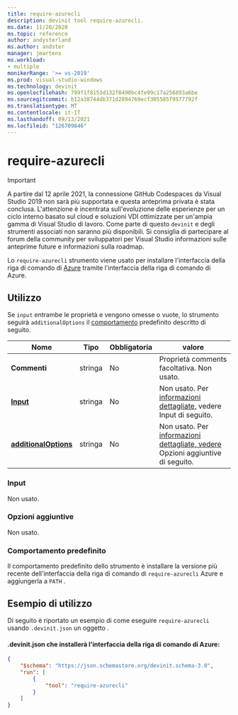 ```yaml
---
title: require-azurecli
description: devinit tool require-azurecli.
ms.date: 11/20/2020
ms.topic: reference
author: andysterland
ms.author: andster
manager: jmartens
ms.workload:
- multiple
monikerRange: '>= vs-2019'
ms.prod: visual-studio-windows
ms.technology: devinit
ms.openlocfilehash: 799f1f8153d132f8490bc4fe99c17a256893a6be
ms.sourcegitcommit: b12a38744db371d2894769ecf305585f9577792f
ms.translationtype: MT
ms.contentlocale: it-IT
ms.lasthandoff: 09/13/2021
ms.locfileid: "126709846"
---
```

# <a name="require-azurecli"></a>require-azurecli

> [!IMPORTANT]
> A partire dal 12 aprile 2021, la connessione GitHub Codespaces da Visual Studio 2019 non sarà più supportata e questa anteprima privata è stata conclusa. L'attenzione è incentrata sull'evoluzione delle esperienze per un ciclo interno basato sul cloud e soluzioni VDI ottimizzate per un'ampia gamma di Visual Studio di lavoro. Come parte di questo `devinit` e degli strumenti associati non saranno più disponibili. Si consiglia di partecipare al forum della community per sviluppatori per Visual Studio informazioni sulle anteprime future e informazioni sulla roadmap.

Lo `require-azurecli` strumento viene usato per installare l'interfaccia della riga di comando di [Azure](/cli/azure/?view=azure-cli-latest&preserve-view=true) tramite l'interfaccia della riga di comando di Azure.

## <a name="usage"></a>Utilizzo

Se `input` entrambe le proprietà e vengono omesse o vuote, lo strumento seguirà `additionalOptions` il [comportamento](#default-behavior) predefinito descritto di seguito.

| Nome                                             | Tipo   | Obbligatoria | valore                                                                          |
|--------------------------------------------------|--------|----------|--------------------------------------------------------------------------------|
| **Commenti**                                     | stringa | No       | Proprietà comments facoltativa. Non usato.                                          |
| [**Input**](#input)                              | stringa | No       | Non usato. Per [informazioni dettagliate,](#input) vedere Input di seguito.                               |
| [**additionalOptions**](#additional-options)     | stringa | No       | Non usato. Per [informazioni dettagliate, vedere](#additional-options) Opzioni aggiuntive di seguito.     |

### <a name="input"></a>Input

Non usato.

### <a name="additional-options"></a>Opzioni aggiuntive

Non usato.

### <a name="default-behavior"></a>Comportamento predefinito

Il comportamento predefinito dello strumento è installare la versione più recente dell'interfaccia della riga di comando di `require-azurecli` Azure e aggiungerla a `PATH` .

## <a name="example-usage"></a>Esempio di utilizzo
Di seguito è riportato un esempio di come eseguire `require-azurecli` usando `.devinit.json` un oggetto .

#### <a name="devinitjson-that-will-install-the-azure-cli"></a>.devinit.json che installerà l'interfaccia della riga di comando di Azure:
```json
{
    "$schema": "https://json.schemastore.org/devinit.schema-3.0",
    "run": [
        {
            "tool": "require-azurecli"
        }
    ]
}
```